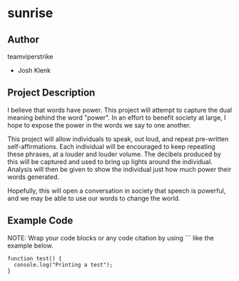 # sunrise


## Author
teamviperstrike
- Josh Klenk


## Project Description
I believe that words have power. This project will attempt to capture the dual meaning behind the word "power". In an effort to benefit society at large, I hope to expose the power in the words we say to one another.

This project will allow individuals to speak, out loud, and repeat pre-written self-affirmations. Each individual will be encouraged to keep repeating these phrases, at a louder and louder volume. The decibels produced by this will be captured and used to bring up lights around the individual. Analysis will then be given to show the individual just how much power their words generated.

Hopefully, this will open a conversation in society that speech is powerful, and we may be able to use our words to change the world.


## Example Code
NOTE: Wrap your code blocks or any code citation by using ``` like the example below.
```
function test() {
  console.log("Printing a test");
}
```

